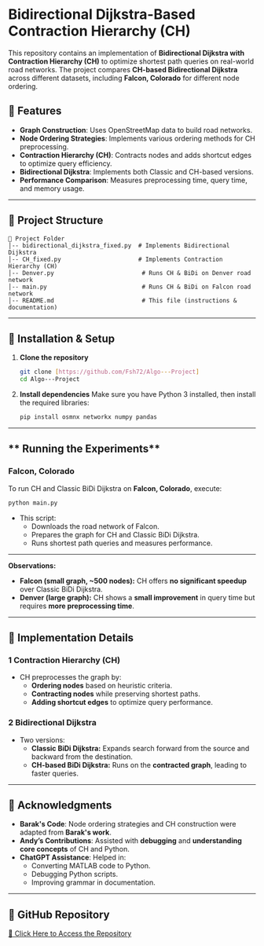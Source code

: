 # **Bidirectional Dijkstra-Based Contraction Hierarchy (CH)**
This repository contains an implementation of **Bidirectional Dijkstra with Contraction Hierarchy (CH)** to optimize shortest path queries on real-world road networks. 
The project compares **CH-based Bidirectional Dijkstra** across different datasets, including **Falcon, Colorado** for different node ordering.

## **📌 Features**
- **Graph Construction**: Uses OpenStreetMap data to build road networks.
- **Node Ordering Strategies**: Implements various ordering methods for CH preprocessing.
- **Contraction Hierarchy (CH)**: Contracts nodes and adds shortcut edges to optimize query efficiency.
- **Bidirectional Dijkstra**: Implements both Classic and CH-based versions.
- **Performance Comparison**: Measures preprocessing time, query time, and memory usage.

---

## **📂 Project Structure**
```
📁 Project Folder
│-- bidirectional_dijkstra_fixed.py  # Implements Bidirectional Dijkstra
│-- CH_fixed.py                      # Implements Contraction Hierarchy (CH)
│-- Denver.py                         # Runs CH & BiDi on Denver road network
│-- main.py                           # Runs CH & BiDi on Falcon road network
│-- README.md                         # This file (instructions & documentation)
```

---

## **🚀 Installation & Setup**
1. **Clone the repository**
   ```bash
   git clone [https://github.com/Fsh72/Algo---Project]
   cd Algo---Project
   ```

2. **Install dependencies**
   Make sure you have Python 3 installed, then install the required libraries:
   ```bash
   pip install osmnx networkx numpy pandas
   ```

---

## ** Running the Experiments**
### **Falcon, Colorado**
To run CH and Classic BiDi Dijkstra on **Falcon, Colorado**, execute:
```bash
python main.py
```
- This script:
  - Downloads the road network of Falcon.
  - Prepares the graph for CH and Classic BiDi Dijkstra.
  - Runs shortest path queries and measures performance.

---
**Observations:**
- **Falcon (small graph, ~500 nodes):** CH offers **no significant speedup** over Classic BiDi Dijkstra.
- **Denver (large graph):** CH shows a **small improvement** in query time but requires **more preprocessing time**.

---

## **🔧 Implementation Details**
### **1 Contraction Hierarchy (CH)**
- CH preprocesses the graph by:
  - **Ordering nodes** based on heuristic criteria.
  - **Contracting nodes** while preserving shortest paths.
  - **Adding shortcut edges** to optimize query performance.

### **2 Bidirectional Dijkstra**
- Two versions:
  - **Classic BiDi Dijkstra:** Expands search forward from the source and backward from the destination.
  - **CH-based BiDi Dijkstra:** Runs on the **contracted graph**, leading to faster queries.

---

## **🤝 Acknowledgments**
- **Barak's Code**: Node ordering strategies and CH construction were adapted from **Barak's work**.
- **Andy’s Contributions**: Assisted with **debugging** and **understanding core concepts** of CH and Python.
- **ChatGPT Assistance**: Helped in:
  - Converting MATLAB code to Python.
  - Debugging Python scripts.
  - Improving grammar in documentation.

---

## **🔗 GitHub Repository**
[🔗 Click Here to Access the Repository](https://github.com/Fsh72/Algo---Project)
